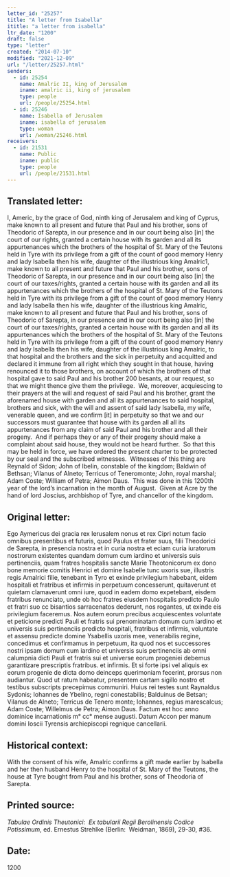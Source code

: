 ```yaml
---
letter_id: "25257"
title: "A letter from Isabella"
ititle: "a letter from isabella"
ltr_date: "1200"
draft: false
type: "letter"
created: "2014-07-10"
modified: "2021-12-09"
url: "/letter/25257.html"
senders:
  - id: 25254
    name: Amalric II, king of Jerusalem
    iname: amalric ii, king of jerusalem
    type: people
    url: /people/25254.html
  - id: 25246
    name: Isabella of Jerusalem
    iname: isabella of jerusalem
    type: woman
    url: /woman/25246.html
receivers:
  - id: 21531
    name: Public
    iname: public
    type: people
    url: /people/21531.html
---
```

<h2> Translated letter:</h2><p>I, Americ, by the grace of God, ninth king of Jerusalem and king of Cyprus, make known to all present and future that Paul and his brother, sons of Theodoric of Sarepta, in our presence and in our court being also [in] the court of our rights, granted a certain house with its garden and all its appurtenances which the brothers of the hospital of St. Mary of the Teutons held in Tyre with its privilege from a gift of the count of good memory Henry and lady Isabella then his wife, daughter of the illustrious king Amalric1, make known to all present and future that Paul and his brother, sons of Theodoric of Sarepta, in our presence and in our court being also [in] the court of our taxes/rights, granted a certain house with its garden and all its appurtenances which the brothers of the hospital of St. Mary of the Teutons held in Tyre with its privilege from a gift of the count of good memory Henry and lady Isabella then his wife, daughter of the illustrious king Amalric, make known to all present and future that Paul and his brother, sons of Theodoric of Sarepta, in our presence and in our court being also [in] the court of our taxes/rights, granted a certain house with its garden and all its appurtenances which the brothers of the hospital of St. Mary of the Teutons held in Tyre with its privilege from a gift of the count of good memory Henry and lady Isabella then his wife, daughter of the illustrious king Amalric, to that hospital and the brothers and the sick in perpetuity and acquitted and declared it immune from all right which they sought in that house, having renounced it to those brothers, on account of which the brothers of that hospital gave to said Paul and his brother 200 besants, at our request, so that we might thence give them the privilege.&nbsp; We, moreover, acquiescing to their prayers at the will and request of said Paul and his brother, grant the aforenamed house with garden and all its appurtenances to said hospital, brothers and sick, with the will and assent of said lady Isabella, my wife, venerable queen, and we confirm [it] in perpetuity so that we and our successors must guarantee that house with its garden all all its appurtenances from any claim of said Paul and his brother and all their progeny.&nbsp; And if perhaps they or any of their progeny should make a complaint about said house, they would not be heard further.&nbsp; So that this may be held in force, we have ordered the present charter to be protected by our seal and the subscribed witnesses.&nbsp; Witnesses of this thing are Reynald of Sidon; John of Ibelin, constable of the kingdom; Baldwin of Bethsan; Vilanus of Alneto; Terricus of Teneromonte; John, royal marshal; Adam Coste; William of Petra; Aimon Daus.&nbsp; This was done in this 1200th year of the lord’s incarnation in the month of August.&nbsp; Given at Acre by the hand of lord Joscius, archbishop of Tyre, and chancellor of the kingdom.&nbsp;</p><h2 class="mt-4"> Original letter:</h2><p>Ego Aymericus dei gracia rex Ierusalem nonus et rex Cipri notum facio omnibus presentibus et futuris, quod Paulus et frater suus, filii Theodorici de Sarepta, in presencia nostra et in curia nostra et eciam curia iuratorum nostrorum existentes quandam domum cum iardino et universis suis pertinenciis, quam fratres hospitalis sancte Marie Theotonicorum ex dono bone memorie comitis Henrici et domine Isabelle tunc uxoris sue, illustris regis Amalrici filie, tenebant in Tyro et exinde privilegium habebant, eidem hospitali et fra­tribus et infirmis in perpetuum concesserunt, quitaverunt et quietam clamaverunt omni iure, quod in eadem domo expetebant, eisdem fratribus renunciato, unde ob hoc fratres eiusdem hospitalis predicto Paulo et fratri suo cc bisantios sarracenatos dederunt, nos rogantes, ut exinde eis privilegium faceremus. Nos autem eorum precibus acquiescentes voluntate et peticione predicti Pauli et fratris sui prenominatam domum cum iardino et universis suis pertinenciis predicto hospitali, fratribus et infirmis, voluntate et assensu predicte domine Ysabellis uxoris mee, venerabilis regine, concedimus et confirmamus in perpetuum, ita quod nos et successores nostri ipsam domum cum iar­dino et universis suis pertinenciis ab omni calumpnia dicti Pauli et fratris sui et universe eorum progeniei debemus garantizare prescriptis fratribus. et infirmis. Et si forte ipsi vel aliquis ex eorum progenie de dicta domo deinceps querimoniam fecerint, prorsus non audiantur. Quod ut ratum habeatur, presentem cartam sigillo nostro et testibus subscripts precepimus communiri. Huius rei testes sunt Raynaldus Sydonis; Iohannes de Ybelino, regni conestabilis; Balduinus de Betsan; Vilanus de Alneto; Terricus de Tenero monte; Iohannes, regius marescalcus; Adam Coste; Willelmus de Petra; Aimon Daus. Factum est hoc anno dominice incarnationis m° cc° mense augusti. Datum Accon per manum domini Ioscii Tyrensis archiepiscopi regnique cancellarii.</p><h2 class="mt-4"> Historical context:</h2><p>With the consent of his wife, Amalric confirms a gift made earlier by Isabella and her then husband Henry to the hospital of St. Mary of the Teutons, the house at Tyre bought from Paul and his brother, sons of Theodoria of Sarepta.&nbsp;</p><h2 class="mt-4"> Printed source:</h2><p><i>Tabulae Ordinis Theutonici:&nbsp; Ex tabularii Regii Berolinensis Codice Potissimum</i>, ed. Ernestus Strehlke (Berlin:&nbsp; Weidman, 1869), 29-30, #36.</p><h2 class="mt-4"> Date:</h2>1200